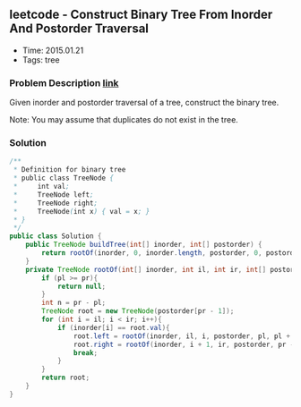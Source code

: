 ## leetcode - Construct Binary Tree From Inorder And Postorder Traversal
- Time: 2015.01.21
- Tags: tree

### Problem Description [link][1]
Given inorder and postorder traversal of a tree, construct the binary tree.

Note:
You may assume that duplicates do not exist in the tree.

### Solution
```java
/**
 * Definition for binary tree
 * public class TreeNode {
 *     int val;
 *     TreeNode left;
 *     TreeNode right;
 *     TreeNode(int x) { val = x; }
 * }
 */
public class Solution {
    public TreeNode buildTree(int[] inorder, int[] postorder) {
        return rootOf(inorder, 0, inorder.length, postorder, 0, postorder.length);
    }
    private TreeNode rootOf(int[] inorder, int il, int ir, int[] postorder, int pl, int pr){
        if (pl >= pr){
            return null;
        }
        int n = pr - pl;
        TreeNode root = new TreeNode(postorder[pr - 1]);
        for (int i = il; i < ir; i++){
            if (inorder[i] == root.val){
                root.left = rootOf(inorder, il, i, postorder, pl, pl + i - il);
                root.right = rootOf(inorder, i + 1, ir, postorder, pr - ir + i, pr - 1);
                break;
            }
        }
        return root;
    }
}
```

[1]: https://oj.leetcode.com/problems/construct-binary-tree-from-inorder-and-postorder-traversal/ "construct-binary-tree-from-inorder-and-postorder-traversal"

